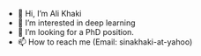 - 👋 Hi, I’m Ali Khaki
- 👀 I’m interested in deep learning
- 💞️ I’m looking for a PhD position.
- 📫 How to reach me (Email: sinakhaki-at-yahoo)

<!---
vilibili/vilibili is a ✨ special ✨ repository because its `README.md` (this file) appears on your GitHub profile.
You can click the Preview link to take a look at your changes.
--->
